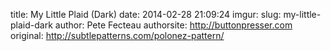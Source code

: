 title: My Little Plaid (Dark)
date: 2014-02-28 21:09:24
imgur: 
slug: my-little-plaid-dark
author: Pete Fecteau
authorsite: http://buttonpresser.com
original: http://subtlepatterns.com/polonez-pattern/
